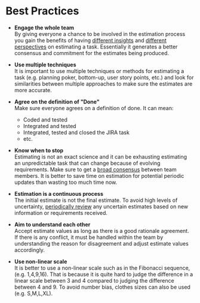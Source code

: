# Best Practices

* **Engage the whole team**  
  By giving everyone a chance to be involved in the estimation process you gain the benefits of having <ins>different insights</ins> and <ins>different perspectives</ins> on estimating a task. Essentially it generates a better consensus and commitment for the estimates being produced.

* **Use multiple techniques**  
  It is important to use multiple techniques or methods for estimating a task (e.g. planning poker, bottom-up, user story points, etc.) and look for similarities between multiple approaches to make sure the estimates are more accurate.

* **Agree on the definition of "Done"**  
  Make sure everyone agrees on a definition of done. It can mean:  
  * Coded and tested
  * Integrated and tested
  * Integrated, tested and closed the JIRA task
  * etc.

* **Know when to stop**  
  Estimating is not an exact science and it can be exhausting estimating an unpredictable task that can change because of evolving requirements. Make sure to get a <ins>broad consensus</ins> between team members. It is better to save time on estimation for potential periodic updates than wasting too much time now.

* **Estimation is a continuous process**  
  The initial estimate is not the final estimate. To avoid high levels of uncertainty, <ins>periodically review</ins> any uncertain estimates based on new information or requirements received.

* **Aim to understand each other**  
  Accept estimate values as long as there is a good rationale agreement. If there is any conflict, it must be handled within the team by understanding the reason for disagreement and adjust estimate values accordingly.

* **Use non-linear scale**  
  It is better to use a non-linear scale such as in the Fibonacci sequence, (e.g. 1,4,9,16). That is because it is quite hard to judge the difference in a linear scale between 3 and 4 compared to judging the difference between  4 and 9. To avoid number bias, clothes sizes can also be used (e.g. S,M,L,XL).